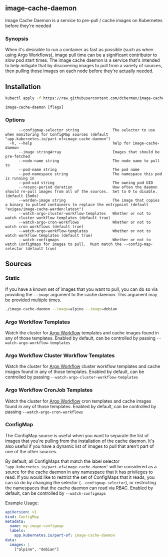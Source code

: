 ## image-cache-daemon

Image Cache Daemon is a service to pre-pull / cache images on Kubernetes before they're needed

### Synopsis

When it's desirable to run a container as fast as possible (such as when using Argo Workflows), image pull
time can be a significant contributor to slow pod start times.  The image cache daemon is a service that's intended to help
mitigate that by discovering images to pull from a variety of sources, then pulling those images on each node before they're
actually needed.

## Installation

```bash
kubectl apply -f https://raw.githubusercontent.com/dcherman/image-cache-daemon/master/manifests/install.yaml -n image-cache-daemon
```

```
image-cache-daemon [flags]
```

### Options

```
      --configmap-selector string               The selector to use when monitoring for ConfigMap sources (default "app.kubernetes.io/part-of=image-cache-daemon")
  -h, --help                                    help for image-cache-daemon
      --image stringArray                       Images that should be pre-fetched
      --node-name string                        The node name to pull to
      --pod-name string                         The pod name
      --pod-namespace string                    The namespace this pod is running in
      --pod-uid string                          The owning pod UID
      --resync-period duration                  How often the daemon should re-pull images from all of the sources.  Set to 0 to disable. (default 15m0s)
      --warden-image string                     The image that copies a binary to pulled containers to replace the entrypoint (default "exiges/image-cache-warden:latest")
      --watch-argo-cluster-workflow-templates   Whether or not to watch cluster workflow templates (default true)
      --watch-argo-cron-workflows               Whether or not to watch cron workflows (default true)
      --watch-argo-workflow-templates           Whether or not to watch workflow templates (default true)
      --watch-configmaps                        Whether or not to watch ConfigMaps for images to pull.  Must match the --config-map-selector (default true)
```

## Sources

### Static

If you have a known set of images that you want to pull, you can do so via providing the `--image` argument to the cache daemon.  This argument may be provided multiple times.

```bash
./image-cache-daemon --image=alpine --image=debian
```

### Argo Workflow Templates

Watch the cluster for [Argo Workflow](https://github.com/argoproj/argo-workflows) templates and cache images found in any of those templates.  Enabled by default, can be controlled by passing `--watch-argo-workflow-templates`

### Argo Workflow Cluster Workflow Templates

Watch the cluster for [Argo Workflow](https://github.com/argoproj/argo-workflows) cluster workflow templates and cache images found in any of those templates.  Enabled by default, can be controlled by passing `--watch-argo-cluster-workflow-templates`

### Argo Workflow CronJob Templates

Watch the cluster for [Argo Workflow](https://github.com/argoproj/argo-workflows) cron templates and cache images found in any of those templates.  Enabled by default, can be controlled by passing `--watch-argo-cron-workflows`


### ConfigMap

The ConfigMap source is useful when you want to separate the list of images that you're pulling from the installation of the cache daemon.  It's also useful if you have a dynamic list
of images to pull that aren't part of one of the other sources.

By default, all ConfigMaps that match the label selector `"app.kubernetes.io/part-of=image-cache-daemon"` will be considered as a source for the cache daemon in any namespace that it has privileges to read.  If you would like to restrict the set of ConfigMaps that it reads, you can so do by changing the selector (`--configmap-selector`), or restricting the namespaces that the cache daemon can read via RBAC.  Enabled by default, can be controlled by `--watch-configmaps`

Example Usage:

```yaml
apiVersion: v1
kind: ConfigMap
metadata:
  name: my-image-configmap
  labels:
    app.kubernetes.io/part-of: image-cache-daemon
data:
  images: |
    ["alpine", "debian"]
```